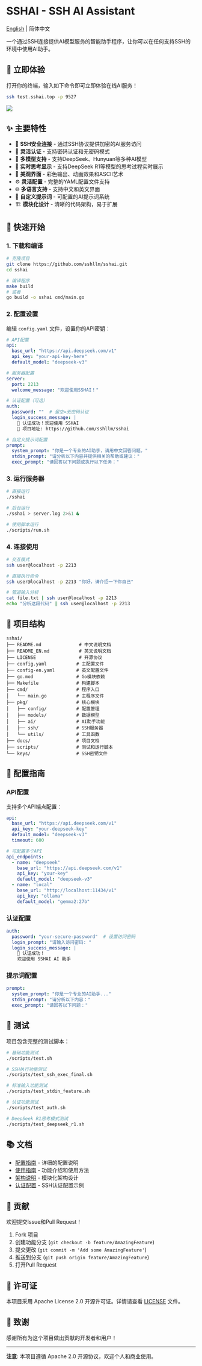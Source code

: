 # SSHAI - SSH AI Assistant

[English](./README_EN.md) | 简体中文

一个通过SSH连接提供AI模型服务的智能助手程序，让你可以在任何支持SSH的环境中使用AI助手。

## 🚀 立即体验
打开你的终端，输入如下命令即可立即体验在线AI服务！
```bash
ssh test.sshai.top -p 9527
```

![](docs/screenshot.png)

## ✨ 主要特性

- 🔐 **SSH安全连接** - 通过SSH协议提供加密的AI服务访问
- 🔑 **灵活认证** - 支持密码认证和无密码模式
- 🤖 **多模型支持** - 支持DeepSeek、Hunyuan等多种AI模型
- 💭 **实时思考显示** - 支持DeepSeek R1等模型的思考过程实时展示
- 🎨 **美观界面** - 彩色输出、动画效果和ASCII艺术
- ⚙️ **灵活配置** - 完整的YAML配置文件支持
- 🌐 **多语言支持** - 支持中文和英文界面
- 📝 **自定义提示词** - 可配置的AI提示词系统
- 🏗️ **模块化设计** - 清晰的代码架构，易于扩展

## 🚀 快速开始

### 1. 下载和编译

```bash
# 克隆项目
git clone https://github.com/sshllm/sshai.git
cd sshai

# 编译程序
make build
# 或者
go build -o sshai cmd/main.go
```

### 2. 配置设置

编辑 `config.yaml` 文件，设置你的API密钥：

```yaml
# API配置
api:
  base_url: "https://api.deepseek.com/v1"
  api_key: "your-api-key-here"
  default_model: "deepseek-v3"

# 服务器配置
server:
  port: 2213
  welcome_message: "欢迎使用SSHAI！"

# 认证配置（可选）
auth:
  password: ""  # 留空=无密码认证
  login_success_message: |
    🎉 认证成功！欢迎使用 SSHAI
    📖 项目地址: https://github.com/sshllm/sshai

# 自定义提示词配置
prompt:
  system_prompt: "你是一个专业的AI助手，请用中文回答问题。"
  stdin_prompt: "请分析以下内容并提供相关的帮助或建议："
  exec_prompt: "请回答以下问题或执行以下任务："
```

### 3. 运行服务器

```bash
# 直接运行
./sshai

# 后台运行
./sshai > server.log 2>&1 &

# 使用脚本运行
./scripts/run.sh
```

### 4. 连接使用

```bash
# 交互模式
ssh user@localhost -p 2213

# 直接执行命令
ssh user@localhost -p 2213 "你好，请介绍一下你自己"

# 管道输入分析
cat file.txt | ssh user@localhost -p 2213
echo "分析这段代码" | ssh user@localhost -p 2213
```

## 📁 项目结构

```
sshai/
├── README.md              # 中文说明文档
├── README_EN.md           # 英文说明文档
├── LICENSE                # 开源协议
├── config.yaml           # 主配置文件
├── config-en.yaml        # 英文配置文件
├── go.mod                # Go模块依赖
├── Makefile              # 构建脚本
├── cmd/                  # 程序入口
│   └── main.go           # 主程序文件
├── pkg/                  # 核心模块
│   ├── config/           # 配置管理
│   ├── models/           # 数据模型
│   ├── ai/               # AI助手功能
│   ├── ssh/              # SSH服务器
│   └── utils/            # 工具函数
├── docs/                 # 项目文档
├── scripts/              # 测试和运行脚本
└── keys/                 # SSH密钥文件
```

## 🔧 配置指南

### API配置

支持多个API端点配置：

```yaml
api:
  base_url: "https://api.deepseek.com/v1"
  api_key: "your-deepseek-key"
  default_model: "deepseek-v3"
  timeout: 600

# 可配置多个API
api_endpoints:
  - name: "deepseek"
    base_url: "https://api.deepseek.com/v1"
    api_key: "your-key"
    default_model: "deepseek-v3"
  - name: "local"
    base_url: "http://localhost:11434/v1"
    api_key: "ollama"
    default_model: "gemma2:27b"
```

### 认证配置

```yaml
auth:
  password: "your-secure-password"  # 设置访问密码
  login_prompt: "请输入访问密码: "
  login_success_message: |
    🎉 认证成功！
    欢迎使用 SSHAI AI 助手
```

### 提示词配置

```yaml
prompt:
  system_prompt: "你是一个专业的AI助手..."
  stdin_prompt: "请分析以下内容："
  exec_prompt: "请回答以下问题："
```

## 🧪 测试

项目包含完整的测试脚本：

```bash
# 基础功能测试
./scripts/test.sh

# SSH执行功能测试
./scripts/test_ssh_exec_final.sh

# 标准输入功能测试
./scripts/test_stdin_feature.sh

# 认证功能测试
./scripts/test_auth.sh

# DeepSeek R1思考模式测试
./scripts/test_deepseek_r1.sh
```

## 📚 文档

- [配置指南](docs/CONFIG_GUIDE.md) - 详细的配置说明
- [使用指南](docs/USAGE.md) - 功能介绍和使用方法
- [架构说明](docs/MODULAR_ARCHITECTURE.md) - 模块化架构设计
- [认证配置](docs/AUTH_CONFIG_EXAMPLE.md) - SSH认证配置示例

## 🤝 贡献

欢迎提交Issue和Pull Request！

1. Fork 项目
2. 创建功能分支 (`git checkout -b feature/AmazingFeature`)
3. 提交更改 (`git commit -m 'Add some AmazingFeature'`)
4. 推送到分支 (`git push origin feature/AmazingFeature`)
5. 打开Pull Request

## 📄 许可证

本项目采用 Apache License 2.0 开源许可证。详情请查看 [LICENSE](LICENSE) 文件。

## 🙏 致谢

感谢所有为这个项目做出贡献的开发者和用户！

---

**注意**: 本项目遵循 Apache 2.0 开源协议，欢迎个人和商业使用。